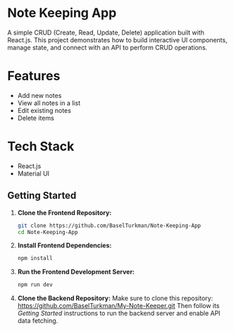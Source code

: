# Note Keeping App

A simple CRUD (Create, Read, Update, Delete) application built with React.js.
This project demonstrates how to build interactive UI components, manage state, and connect with an API to perform CRUD operations.

# Features
- Add new notes
- View all notes in a list
- Edit existing notes
- Delete items

# Tech Stack
- React.js
- Material UI

## Getting Started

1. **Clone the Frontend Repository:**  
   ```bash
   git clone https://github.com/BaselTurkman/Note-Keeping-App
   cd Note-Keeping-App     

2. **Install Frontend Dependencies:**  
   ```bash
   npm install
   
3. **Run the Frontend Development Server:**  
   ```bash
   npm run dev

4. **Clone the Backend Repository:**
     Make sure to clone this repository: https://github.com/BaselTurkman/My-Note-Keeper.git
   Then follow its *Getting Started* instructions to run the backend server and enable API data fetching.
